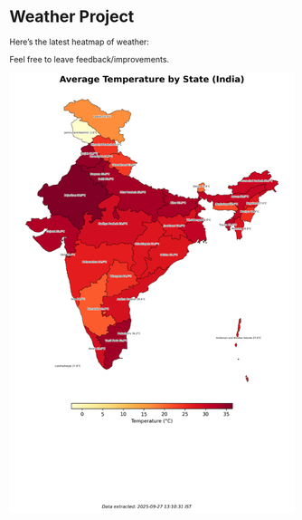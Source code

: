 # Weather Project

Here’s the latest heatmap of weather:

Feel free to leave feedback/improvements.

![India Heatmap](docs/assets/india_heatmap.png?v=D794F1)

